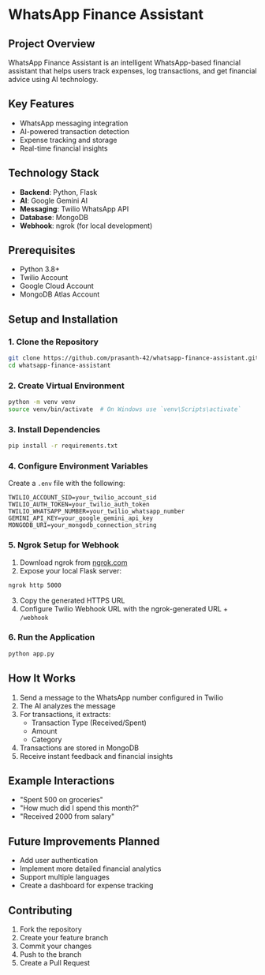 # WhatsApp Finance Assistant

## Project Overview
WhatsApp Finance Assistant is an intelligent WhatsApp-based financial assistant that helps users track expenses, log transactions, and get financial advice using AI technology.

## Key Features
- WhatsApp messaging integration
- AI-powered transaction detection
- Expense tracking and storage
- Real-time financial insights

## Technology Stack
- **Backend**: Python, Flask
- **AI**: Google Gemini AI
- **Messaging**: Twilio WhatsApp API
- **Database**: MongoDB
- **Webhook**: ngrok (for local development)

## Prerequisites
- Python 3.8+
- Twilio Account
- Google Cloud Account
- MongoDB Atlas Account

## Setup and Installation

### 1. Clone the Repository
```bash
git clone https://github.com/prasanth-42/whatsapp-finance-assistant.git
cd whatsapp-finance-assistant
```

### 2. Create Virtual Environment
```bash
python -m venv venv
source venv/bin/activate  # On Windows use `venv\Scripts\activate`
```

### 3. Install Dependencies
```bash
pip install -r requirements.txt
```

### 4. Configure Environment Variables
Create a `.env` file with the following:
```
TWILIO_ACCOUNT_SID=your_twilio_account_sid
TWILIO_AUTH_TOKEN=your_twilio_auth_token
TWILIO_WHATSAPP_NUMBER=your_twilio_whatsapp_number
GEMINI_API_KEY=your_google_gemini_api_key
MONGODB_URI=your_mongodb_connection_string
```

### 5. Ngrok Setup for Webhook
1. Download ngrok from [ngrok.com](https://ngrok.com/download)
2. Expose your local Flask server:
```bash
ngrok http 5000
```
3. Copy the generated HTTPS URL
4. Configure Twilio Webhook URL with the ngrok-generated URL + `/webhook`

### 6. Run the Application
```bash
python app.py
```

## How It Works
1. Send a message to the WhatsApp number configured in Twilio
2. The AI analyzes the message
3. For transactions, it extracts:
   - Transaction Type (Received/Spent)
   - Amount
   - Category
4. Transactions are stored in MongoDB
5. Receive instant feedback and financial insights

## Example Interactions
- "Spent 500 on groceries"
- "How much did I spend this month?"
- "Received 2000 from salary"


## Future Improvements Planned
- Add user authentication
- Implement more detailed financial analytics
- Support multiple languages
- Create a dashboard for expense tracking

## Contributing
1. Fork the repository
2. Create your feature branch
3. Commit your changes
4. Push to the branch
5. Create a Pull Request
